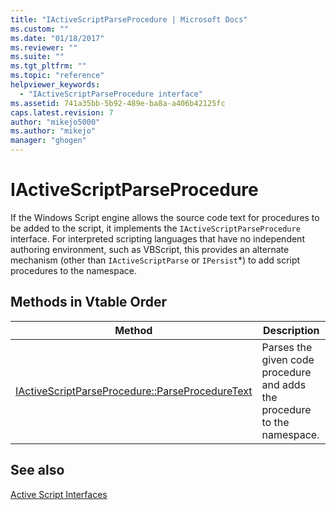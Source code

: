 ```yaml
---
title: "IActiveScriptParseProcedure | Microsoft Docs"
ms.custom: ""
ms.date: "01/18/2017"
ms.reviewer: ""
ms.suite: ""
ms.tgt_pltfrm: ""
ms.topic: "reference"
helpviewer_keywords: 
  - "IActiveScriptParseProcedure interface"
ms.assetid: 741a35bb-5b92-489e-ba8a-a406b42125fc
caps.latest.revision: 7
author: "mikejo5000"
ms.author: "mikejo"
manager: "ghogen"
---
```

# IActiveScriptParseProcedure
If the Windows Script engine allows the source code text for procedures to be added to the script, it implements the `IActiveScriptParseProcedure` interface. For interpreted scripting languages that have no independent authoring environment, such as VBScript, this provides an alternate mechanism (other than `IActiveScriptParse` or `IPersist`*) to add script procedures to the namespace.  
  
## Methods in Vtable Order  
  
|Method|Description|
|-|-|
|[IActiveScriptParseProcedure::ParseProcedureText](../../winscript/reference/iactivescriptparseprocedure-parseproceduretext.md)|Parses the given code procedure and adds the procedure to the namespace.|  
  
## See also  
 [Active Script Interfaces](../../winscript/reference/active-script-interfaces.md)